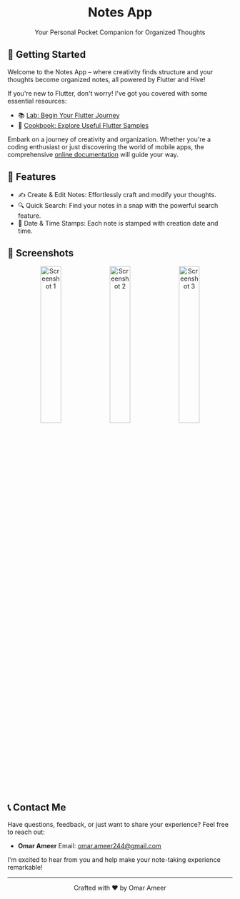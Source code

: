 <h1 align="center">Notes App</h1>

<p align="center">Your Personal Pocket Companion for Organized Thoughts</p>


## 🚀 Getting Started

Welcome to the Notes App – where creativity finds structure and your thoughts become organized notes, all powered by Flutter and Hive!

If you're new to Flutter, don't worry! I've got you covered with some essential resources:

- 📚 [Lab: Begin Your Flutter Journey](https://docs.flutter.dev/get-started/codelab)
- 🍔 [Cookbook: Explore Useful Flutter Samples](https://docs.flutter.dev/cookbook)

Embark on a journey of creativity and organization. Whether you're a coding enthusiast or just discovering the world of mobile apps, the comprehensive [online documentation](https://docs.flutter.dev/) will guide your way.

## 📝 Features

- ✍️ Create & Edit Notes: Effortlessly craft and modify your thoughts.
- 🔍 Quick Search: Find your notes in a snap with the powerful search feature.
- 📅 Date & Time Stamps: Each note is stamped with creation date and time.

## 📸 Screenshots

<p align="center">
  <img src="https://github.com/OmarAmeer96/Photos/blob/main/Screenshot_1.png" alt="Screenshot 1" width="30%">
  <img src="https://github.com/OmarAmeer96/Photos/blob/main/Screenshot_2.png" alt="Screenshot 2" width="30%">
  <img src="https://github.com/OmarAmeer96/Photos/blob/main/Screenshot_3.png" alt="Screenshot 3" width="30%">
</p>

## 📞 Contact Me

Have questions, feedback, or just want to share your experience? Feel free to reach out:

- **Omar Ameer**
  Email: [omar.ameer244@gmail.com](mailto:omar.ameer244@gmail.com)

I'm excited to hear from you and help make your note-taking experience remarkable!

---

<p align="center">
  Crafted with ❤️ by Omar Ameer
</p>
